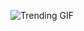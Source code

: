 
<!-- GIF_SECTION -->
![Trending GIF](https://media2.giphy.com/media/v1.Y2lkPThiYjIxNzcyeTd3cjBvZjRmOGN3amxlb2Zpb3Z1b2lwbThldmpyZXlmYXBhdjZrZCZlcD12MV9naWZzX3NlYXJjaCZjdD1n/aQ6ya20vAFJdUH3M5D/giphy.gif)
<!-- END_GIF_SECTION -->
